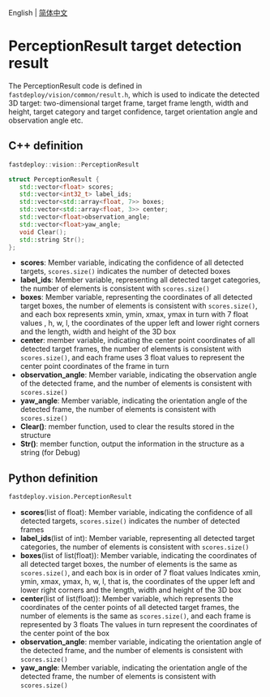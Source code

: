 English | [简体中文](detection_result_CN.md)
# PerceptionResult target detection result

The PerceptionResult code is defined in `fastdeploy/vision/common/result.h`, which is used to indicate the detected 3D target: two-dimensional target frame, target frame length, width and height, target category and target confidence, target orientation angle and observation angle etc.

## C++ definition

```c++
fastdeploy::vision::PerceptionResult
```

```c++
struct PerceptionResult {
   std::vector<float> scores;
   std::vector<int32_t> label_ids;
   std::vector<std::array<float, 7>> boxes;
   std::vector<std::array<float, 3>> center;
   std::vector<float>observation_angle;
   std::vector<float>yaw_angle;
   void Clear();
   std::string Str();
};
```

- **scores**: Member variable, indicating the confidence of all detected targets, `scores.size()` indicates the number of detected boxes
- **label_ids**: Member variable, representing all detected target categories, the number of elements is consistent with `scores.size()`
- **boxes**: Member variable, representing the coordinates of all detected target boxes, the number of elements is consistent with `scores.size()`, and each box represents xmin, ymin, xmax, ymax in turn with 7 float values , h, w, l, the coordinates of the upper left and lower right corners and the length, width and height of the 3D box
- **center**: member variable, indicating the center point coordinates of all detected target frames, the number of elements is consistent with `scores.size()`, and each frame uses 3 float values to represent the center point coordinates of the frame in turn
- **observation_angle**: Member variable, indicating the observation angle of the detected frame, and the number of elements is consistent with `scores.size()`
- **yaw_angle**: Member variable, indicating the orientation angle of the detected frame, the number of elements is consistent with `scores.size()`
- **Clear()**: member function, used to clear the results stored in the structure
- **Str()**: member function, output the information in the structure as a string (for Debug)

## Python definition

```python
fastdeploy.vision.PerceptionResult
```

- **scores**(list of float): Member variable, indicating the confidence of all detected targets, `scores.size()` indicates the number of detected frames
- **label_ids**(list of int): Member variable, representing all detected target categories, the number of elements is consistent with `scores.size()`
- **boxes**(list of list(float)): Member variable, indicating the coordinates of all detected target boxes, the number of elements is the same as `scores.size()`, and each box is in order of 7 float values Indicates xmin, ymin, xmax, ymax, h, w, l, that is, the coordinates of the upper left and lower right corners and the length, width and height of the 3D box
- **center**(list of list(float)): Member variable, which represents the coordinates of the center points of all detected target frames, the number of elements is the same as `scores.size()`, and each frame is represented by 3 floats The values ​​in turn represent the coordinates of the center point of the box
- **observation_angle**: member variable, indicating the orientation angle of the detected frame, and the number of elements is consistent with `scores.size()`
- **yaw_angle**: Member variable, indicating the orientation angle of the detected frame, the number of elements is consistent with `scores.size()`

